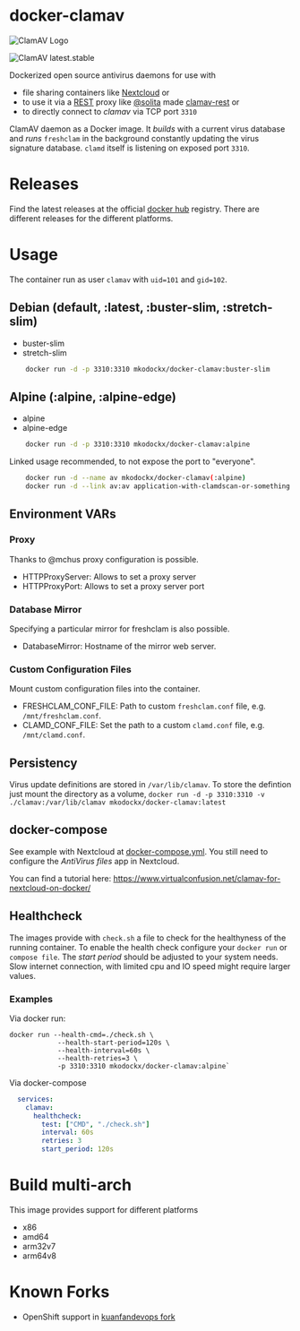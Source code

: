 # docker-clamav
![ClamAV Logo](http://www.clamav.net/assets/clamav-trademark.png)

![ClamAV latest.stable](https://img.shields.io/badge/ClamAV-latest.stable-brightgreen.svg?style=flat-square)

Dockerized open source antivirus daemons for use with 
- file sharing containers like [Nextcloud](https://hub.docker.com/_/nextcloud/) or 
- to use it via a [REST](https://en.wikipedia.org/wiki/Representational_state_transfer) proxy like [@solita](https://github.com/solita) made [clamav-rest](https://github.com/solita/clamav-rest) or
- to directly connect to *clamav* via TCP port `3310`

ClamAV daemon as a Docker image. It *builds* with a current virus database and
*runs* `freshclam` in the background constantly updating the virus signature database. `clamd` itself
is listening on exposed port `3310`.

# Releases
Find the latest releases at the official [docker hub](https://hub.docker.com/r/mkodockx/docker-clamav) registry. There are different releases for the different platforms.

# Usage
The container run as user `clamav` with `uid=101` and `gid=102`.

## Debian (default, :latest, :buster-slim, :stretch-slim)
- buster-slim
- stretch-slim
```bash
    docker run -d -p 3310:3310 mkodockx/docker-clamav:buster-slim
```

## Alpine (:alpine, :alpine-edge)
- alpine
- alpine-edge
```bash
    docker run -d -p 3310:3310 mkodockx/docker-clamav:alpine
```


Linked usage recommended, to not expose the port to "everyone".
```bash
    docker run -d --name av mkodockx/docker-clamav(:alpine)
    docker run -d --link av:av application-with-clamdscan-or-something
```

## Environment VARs

### Proxy
Thanks to @mchus proxy configuration is possible.
- HTTPProxyServer: Allows to set a proxy server
- HTTPProxyPort: Allows to set a proxy server port

### Database Mirror
Specifying a particular mirror for freshclam is also possible.
- DatabaseMirror: Hostname of the mirror web server.

### Custom Configuration Files
Mount custom configuration files into the container.
- FRESHCLAM_CONF_FILE: Path to custom `freshclam.conf` file, e.g. `/mnt/freshclam.conf`. 
- CLAMD_CONF_FILE: Set the path to a custom `clamd.conf` file, e.g. `/mnt/clamd.conf`.

## Persistency
Virus update definitions are stored in `/var/lib/clamav`. To store the defintion just mount the directory as a volume, `docker run -d -p 3310:3310 -v ./clamav:/var/lib/clamav mkodockx/docker-clamav:latest`

## docker-compose
See example with Nextcloud at [docker-compose.yml](https://github.com/mko-x/docker-clamav/blob/master/docker-compose.yml). You still need to configure the *AntiVirus files* app in Nextcloud.

You can find a tutorial here: https://www.virtualconfusion.net/clamav-for-nextcloud-on-docker/

## Healthcheck
The images provide with `check.sh` a file to check for the healthyness of the running container. To enable the health check configure your `docker run` or `compose file`. The _start period_ should be adjusted to your system needs. Slow internet connection, with limited cpu and IO speed might require larger values.


### Examples
Via docker run:

```
docker run --health-cmd=./check.sh \
            --health-start-period=120s \
            --health-interval=60s \
            --health-retries=3 \
            -p 3310:3310 mkodockx/docker-clamav:alpine`
```

Via docker-compose
```yml
  services:
    clamav:
      healthcheck:
        test: ["CMD", "./check.sh"]
        interval: 60s
        retries: 3
        start_period: 120s
```

# Build multi-arch
This image provides support for different platforms 
- x86
- amd64
- arm32v7
- arm64v8

# Known Forks
- OpenShift support in [kuanfandevops fork](https://github.com/kuanfandevops/docker-clamav)
